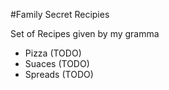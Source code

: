 #Family Secret Recipies

Set of Recipes given by my gramma

- Pizza (TODO)
- Suaces (TODO)
- Spreads (TODO)
